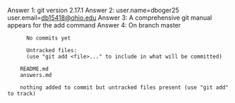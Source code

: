 Answer 1: git version 2.17.1
Answer 2: user.name=dboger25
          user.email=db15418@ohio.edu
Answer 3: A comprehensive git manual appears for the add command
Answer 4: On branch master

          No commits yet

          Untracked files:
          (use "git add <file>..." to include in what will be committed)

        README.md
        answers.md

        nothing added to commit but untracked files present (use "git add" to track)

